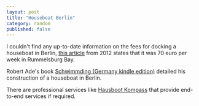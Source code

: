 ```yaml
---
layout: post
title: "Houseboat Berlin"
category: random
published: false
---
```

I couldn't find any up-to-date information on the fees for docking a houseboat in Berlin, [this article](http://www.spiegel.de/international/germany/easy-living-on-the-spree-as-rents-rise-some-berliners-find-refuge-on-the-water-a-809327.html) from 2012 states that it was 70 euro per week in Rummelsburg Bay.

Robert Ade's book [Schwimmding (Germany kindle edition)](https://www.amazon.de/Schwimmding-Robert-Ade-ebook/dp/B00X4JBKNU) detailed his construction of a houseboat in Berlin.

There are professional services like [Hausboot Kompass](http://hausboot-kompass.de/) that provide end-to-end services if required.
